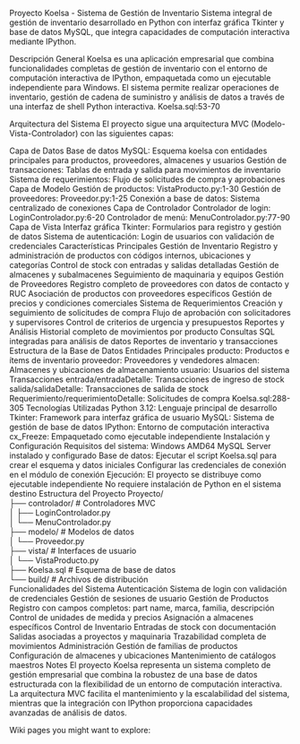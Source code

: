 Proyecto Koelsa - Sistema de Gestión de Inventario
Sistema integral de gestión de inventario desarrollado en Python con interfaz gráfica Tkinter y base de datos MySQL, que integra capacidades de computación interactiva mediante IPython.

Descripción General
Koelsa es una aplicación empresarial que combina funcionalidades completas de gestión de inventario con el entorno de computación interactiva de IPython, empaquetada como un ejecutable independiente para Windows. El sistema permite realizar operaciones de inventario, gestión de cadena de suministro y análisis de datos a través de una interfaz de shell Python interactiva. Koelsa.sql:53-70

Arquitectura del Sistema
El proyecto sigue una arquitectura MVC (Modelo-Vista-Controlador) con las siguientes capas:

Capa de Datos
Base de datos MySQL: Esquema koelsa con entidades principales para productos, proveedores, almacenes y usuarios
Gestión de transacciones: Tablas de entrada y salida para movimientos de inventario
Sistema de requerimientos: Flujo de solicitudes de compra y aprobaciones
Capa de Modelo
Gestión de productos: VistaProducto.py:1-30
Gestión de proveedores: Proveedor.py:1-25
Conexión a base de datos: Sistema centralizado de conexiones
Capa de Controlador
Controlador de login: LoginControlador.py:6-20
Controlador de menú: MenuControlador.py:77-90
Capa de Vista
Interfaz gráfica Tkinter: Formularios para registro y gestión de datos
Sistema de autenticación: Login de usuarios con validación de credenciales
Características Principales
Gestión de Inventario
Registro y administración de productos con códigos internos, ubicaciones y categorías
Control de stock con entradas y salidas detalladas
Gestión de almacenes y subalmacenes
Seguimiento de maquinaria y equipos
Gestión de Proveedores
Registro completo de proveedores con datos de contacto y RUC
Asociación de productos con proveedores específicos
Gestión de precios y condiciones comerciales
Sistema de Requerimientos
Creación y seguimiento de solicitudes de compra
Flujo de aprobación con solicitadores y supervisores
Control de criterios de urgencia y presupuestos
Reportes y Análisis
Historial completo de movimientos por producto
Consultas SQL integradas para análisis de datos
Reportes de inventario y transacciones
Estructura de la Base de Datos
Entidades Principales
producto: Productos e ítems de inventario
proveedor: Proveedores y vendedores
almacen: Almacenes y ubicaciones de almacenamiento
usuario: Usuarios del sistema
Transacciones
entrada/entradaDetalle: Transacciones de ingreso de stock
salida/salidaDetalle: Transacciones de salida de stock
Requerimiento/requerimientoDetalle: Solicitudes de compra Koelsa.sql:288-305
Tecnologías Utilizadas
Python 3.12: Lenguaje principal de desarrollo
Tkinter: Framework para interfaz gráfica de usuario
MySQL: Sistema de gestión de base de datos
IPython: Entorno de computación interactiva
cx_Freeze: Empaquetado como ejecutable independiente
Instalación y Configuración
Requisitos del sistema:
Windows AMD64
MySQL Server instalado y configurado
Base de datos:
Ejecutar el script Koelsa.sql para crear el esquema y datos iniciales
Configurar las credenciales de conexión en el módulo de conexión
Ejecución:
El proyecto se distribuye como ejecutable independiente
No requiere instalación de Python en el sistema destino
Estructura del Proyecto
Proyecto/  
├── controlador/          # Controladores MVC  
│   ├── LoginControlador.py  
│   └── MenuControlador.py  
├── modelo/              # Modelos de datos  
│   └── Proveedor.py  
├── vista/               # Interfaces de usuario  
│   └── VistaProducto.py  
├── Koelsa.sql          # Esquema de base de datos  
└── build/              # Archivos de distribución  
Funcionalidades del Sistema
Autenticación
Sistema de login con validación de credenciales
Gestión de sesiones de usuario
Gestión de Productos
Registro con campos completos: part name, marca, familia, descripción
Control de unidades de medida y precios
Asignación a almacenes específicos
Control de Inventario
Entradas de stock con documentación
Salidas asociadas a proyectos y maquinaria
Trazabilidad completa de movimientos
Administración
Gestión de familias de productos
Configuración de almacenes y ubicaciones
Mantenimiento de catálogos maestros
Notes
El proyecto Koelsa representa un sistema completo de gestión empresarial que combina la robustez de una base de datos estructurada con la flexibilidad de un entorno de computación interactiva. La arquitectura MVC facilita el mantenimiento y la escalabilidad del sistema, mientras que la integración con IPython proporciona capacidades avanzadas de análisis de datos.

Wiki pages you might want to explore:
